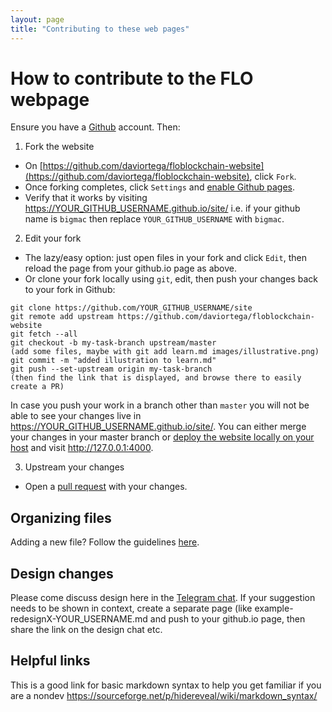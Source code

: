 ```yaml
---
layout: page
title: "Contributing to these web pages"
---
```


# How to contribute to the FLO webpage

Ensure you have a [Github](https://github.com/) account. Then:

1. Fork the website
- On [https://github.com/daviortega/floblockchain-website](https://github.com/daviortega/floblockchain-website), click `Fork`.
- Once forking completes, click `Settings` and [enable Github pages](https://help.github.com/articles/configuring-a-publishing-source-for-github-pages/).
- Verify that it works by visiting https://YOUR_GITHUB_USERNAME.github.io/site/
  i.e. if your github name is `bigmac` then replace `YOUR_GITHUB_USERNAME` with `bigmac`.

2. Edit your fork
- The lazy/easy option: just open files in your fork and click `Edit`, then reload the page from your github.io page as above.
- Or clone your fork locally using `git`, edit, then push your changes back to your fork in Github:
```
git clone https://github.com/YOUR_GITHUB_USERNAME/site
git remote add upstream https://github.com/daviortega/floblockchain-website
git fetch --all
git checkout -b my-task-branch upstream/master
(add some files, maybe with git add learn.md images/illustrative.png)
git commit -m "added illustration to learn.md"
git push --set-upstream origin my-task-branch
(then find the link that is displayed, and browse there to easily create a PR)
```
In case you push your work in a branch other than `master` you will not be able to see your changes live
in https://YOUR_GITHUB_USERNAME.github.io/site/. You can either merge your changes in your master branch
or [deploy the website locally on your host](README.md#local-run) and visit http://127.0.0.1:4000.

3. Upstream your changes

- Open a [pull request](https://help.github.com/articles/about-pull-requests/) with your changes.

## Organizing files
Adding a new file? Follow the guidelines [here](https://github.com/mmistakes/so-simple-theme#structure).

## Design changes
Please come discuss design here in the [Telegram chat](t.me/floblockchain).
If your suggestion needs to be shown in context, create a separate page (like example-redesignX-YOUR_USERNAME.md and push to your github.io page, then share the link on the design chat etc.

## Helpful links
This is a good link for basic markdown syntax to help you get familiar if you are a nondev https://sourceforge.net/p/hidereveal/wiki/markdown_syntax/
